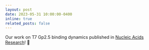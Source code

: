 ```yaml
---
layout: post
date: 2023-05-31 10:00:00-0400
inline: true
related_posts: false
---
```


Our work on T7 Gp2.5 binding dynamics published in <a href="https://academic.oup.com/nar/article/51/13/6540/7176892" target="_blank">Nucleic Acids Research</a>! :dna:
